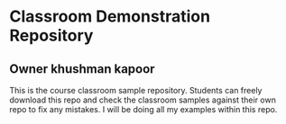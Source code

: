 # Classroom Demonstration Repository

## Owner khushman kapoor

This is the course classroom sample repository. Students can freely download this repo and check the classroom samples against their own repo to fix any mistakes. I will be doing all my examples within this repo.
